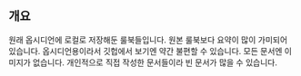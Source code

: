 ## 개요
원래 옵시디언에 로컬로 저장해둔 룰북들입니다.
원본 룰북보다 요약이 많이 가미되어 있습니다.
옵시디언용이라서 깃헙에서 보기엔 약간 불편할 수 있습니다.
모든 문서엔 이미지가 없습니다.
개인적으로 직접 작성한 문서들이라 빈 문서가 많을 수 있습니다.
